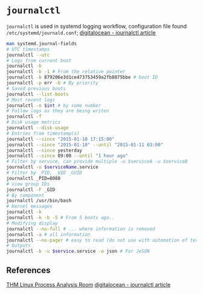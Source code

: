 # `journalctl`

`journalctl` is used in systemd logging workflow, configuration file found `/etc/systemd/journald.conf`; [digitalocean - journalctl article](https://www.digitalocean.com/community/tutorials/how-to-use-journalctl-to-view-and-manipulate-systemd-logs)
```bash
man systemd.journal-fields
# UTC timestamps
journalctl --utc
# Logs from current boot
journalctl -b
journalctl -b -1 # From the relative pointer
journalctl -b 879206e3d1ce473753459a2fb8875bbe # boot ID
journalctl -p err -b # By priority
# Saved previous boots
journalctl --list-boots
# Most recent logs
journalctl -n $int # by some number
# Follow logs as they are being writen
journalctl -f
# Disk usage metrics
journalctl --disk-usage
# Entries from timestamp(s)
journalctl --since "2015-01-10 17:15:00"
journalctl --since "2015-01-10" --until "2015-01-11 03:00"
journalctl --since yesterday
journalctl --since 09:00 --until "1 hour ago"
# Filter by service, can provide multiple -u $serviceA -u $serviceB
journalctl -u $serviceName.service
# Filter by _PID, _UID _GUID
journalctl _PID=8088
# view group IDs
journalctl -F _GID
# By component
journalctl /usr/bin/bash
# Kernel messages
journalctl -k
journalctl -k -b -5 # From 5 boots ago..
# Modifying display
journalctl --no-full # ... where information is removed
journalctl -a # all information
journalctl --no-pager # easy to read (do not use with automation of text manipulationm tools)
# Outputs
journalctl -b -u $service.service -o json # For JeSON
```

## References

[THM Linux Process Analysis Room](https://tryhackme.com/r/room/linuxprocessanalysis)
[digitalocean - journalctl article](https://www.digitalocean.com/community/tutorials/how-to-use-journalctl-to-view-and-manipulate-systemd-logs)